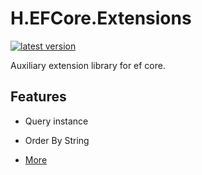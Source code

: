 # H.EFCore.Extensions

[![latest version](https://img.shields.io/nuget/v/H.EFCore.Extensions)](https://www.nuget.org/packages/H.EFCore.Extensions)

Auxiliary extension library for ef core.

## Features

- Query instance

- Order By String

- [More]()
